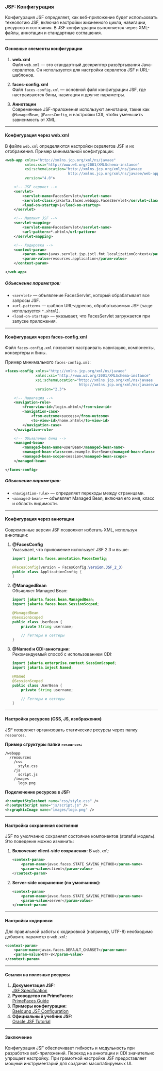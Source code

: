 ### **JSF: Конфигурация**

Конфигурация JSF определяет, как веб-приложение будет использовать технологию JSF, включая настройки жизненного цикла, навигации, ресурсов и состояния. В JSF конфигурация выполняется через XML-файлы, аннотации и стандартные соглашения. 

---

#### **Основные элементы конфигурации**

1. **web.xml**  
   Файл `web.xml` — это стандартный дескриптор развёртывания Java-сервлетов. Он используется для настройки сервлетов JSF и URL-шаблонов.

2. **faces-config.xml**  
   Файл `faces-config.xml` — основной файл конфигурации JSF, где настраиваются бины, навигация и другие параметры.

3. **Аннотации**  
   Современные JSF-приложения используют аннотации, такие как `@ManagedBean`, `@FacesConfig`, и настройки CDI, чтобы уменьшить зависимость от XML.

---

#### **Конфигурация через web.xml**

В файле `web.xml` определяются настройки сервлетов JSF и их отображения. Пример минимальной конфигурации:

```xml
<web-app xmlns="http://xmlns.jcp.org/xml/ns/javaee"
         xmlns:xsi="http://www.w3.org/2001/XMLSchema-instance"
         xsi:schemaLocation="http://xmlns.jcp.org/xml/ns/javaee
                             http://xmlns.jcp.org/xml/ns/javaee/web-app_4_0.xsd"
         version="4.0">

    <!-- JSF сервлет -->
    <servlet>
        <servlet-name>FacesServlet</servlet-name>
        <servlet-class>jakarta.faces.webapp.FacesServlet</servlet-class>
        <load-on-startup>1</load-on-startup>
    </servlet>

    <!-- Маппинг JSF -->
    <servlet-mapping>
        <servlet-name>FacesServlet</servlet-name>
        <url-pattern>*.xhtml</url-pattern>
    </servlet-mapping>

    <!-- Кодировка -->
    <context-param>
        <param-name>javax.servlet.jsp.jstl.fmt.localizationContext</param-name>
        <param-value>resources.application</param-value>
    </context-param>

</web-app>
```

##### **Объяснение параметров:**
- `<servlet>` — объявление FacesServlet, который обрабатывает все запросы JSF.
- `<url-pattern>` — шаблон URL-адресов, обрабатываемых JSF (чаще используется `*.xhtml`).
- `<load-on-startup>` — указывает, что FacesServlet загружается при запуске приложения.

---

#### **Конфигурация через faces-config.xml**

Файл `faces-config.xml` позволяет настраивать навигацию, компоненты, конвертеры и бины.

Пример минимального `faces-config.xml`:

```xml
<faces-config xmlns="http://xmlns.jcp.org/xml/ns/javaee"
              xmlns:xsi="http://www.w3.org/2001/XMLSchema-instance"
              xsi:schemaLocation="http://xmlns.jcp.org/xml/ns/javaee 
                                  http://xmlns.jcp.org/xml/ns/javaee/web-facesconfig_2_3.xsd"
              version="2.3">

    <!-- Навигация -->
    <navigation-rule>
        <from-view-id>/login.xhtml</from-view-id>
        <navigation-case>
            <from-outcome>success</from-outcome>
            <to-view-id>/home.xhtml</to-view-id>
        </navigation-case>
    </navigation-rule>

    <!-- Объявление бина -->
    <managed-bean>
        <managed-bean-name>userBean</managed-bean-name>
        <managed-bean-class>com.example.UserBean</managed-bean-class>
        <managed-bean-scope>session</managed-bean-scope>
    </managed-bean>

</faces-config>
```

##### **Объяснение параметров:**
- `<navigation-rule>` — определяет переходы между страницами.
- `<managed-bean>` — объявляет Managed Bean, включая его имя, класс и область видимости.

---

#### **Конфигурация через аннотации**

Современные версии JSF позволяют избегать XML, используя аннотации:

1. **@FacesConfig**  
   Указывает, что приложение использует JSF 2.3 и выше:
   ```java
   import jakarta.faces.annotation.FacesConfig;

   @FacesConfig(version = FacesConfig.Version.JSF_2_3)
   public class ApplicationConfig {
   }
   ```

2. **@ManagedBean**  
   Объявляет Managed Bean:
   ```java
   import jakarta.faces.bean.ManagedBean;
   import jakarta.faces.bean.SessionScoped;

   @ManagedBean
   @SessionScoped
   public class UserBean {
       private String username;

       // Геттеры и сеттеры
   }
   ```

3. **@Named и CDI-аннотации:**  
   Рекомендуемый способ с использованием CDI:
   ```java
   import jakarta.enterprise.context.SessionScoped;
   import jakarta.inject.Named;

   @Named
   @SessionScoped
   public class UserBean {
       private String username;

       // Геттеры и сеттеры
   }
   ```

---

#### **Настройка ресурсов (CSS, JS, изображения)**

JSF позволяет организовать статические ресурсы через папку `resources`.

**Пример структуры папки `resources`:**
```
/webapp
  /resources
    /css
      style.css
    /js
      script.js
    /images
      logo.png
```

**Подключение ресурсов в JSF:**
```xml
<h:outputStylesheet name="css/style.css" />
<h:outputScript name="js/script.js" />
<h:graphicImage name="images/logo.png" />
```

---

#### **Настройка сохранения состояния**

JSF по умолчанию сохраняет состояние компонентов (stateful модель). Это поведение можно изменить:

1. **Включение client-side сохранения:**
   В `web.xml`:
   ```xml
   <context-param>
       <param-name>javax.faces.STATE_SAVING_METHOD</param-name>
       <param-value>client</param-value>
   </context-param>
   ```

2. **Server-side сохранение (по умолчанию):**
   ```xml
   <context-param>
       <param-name>javax.faces.STATE_SAVING_METHOD</param-name>
       <param-value>server</param-value>
   </context-param>
   ```

---

#### **Настройка кодировки**

Для правильной работы с кодировкой (например, UTF-8) необходимо добавить параметр в `web.xml`:

```xml
<context-param>
    <param-name>javax.faces.DEFAULT_CHARSET</param-name>
    <param-value>UTF-8</param-value>
</context-param>
```

---

#### **Ссылки на полезные ресурсы**
1. **Документация JSF:**  
   [JSF Specification](https://jakarta.ee/specifications/faces/3.0/)  
2. **Руководство по PrimeFaces:**  
   [PrimeFaces Guide](https://www.primefaces.org/getting-started)  
3. **Примеры конфигурации:**  
   [Baeldung JSF Configuration](https://www.baeldung.com/jsf)  
4. **Официальный учебник JSF:**  
   [Oracle JSF Tutorial](https://docs.oracle.com/javaee/7/tutorial/jsf.htm)  

---

#### **Заключение**

Конфигурация JSF обеспечивает гибкость и модульность при разработке веб-приложений. Переход на аннотации и CDI значительно упрощает настройку. При грамотной настройке JSF предоставляет мощный инструментарий для создания масштабируемых UI.

